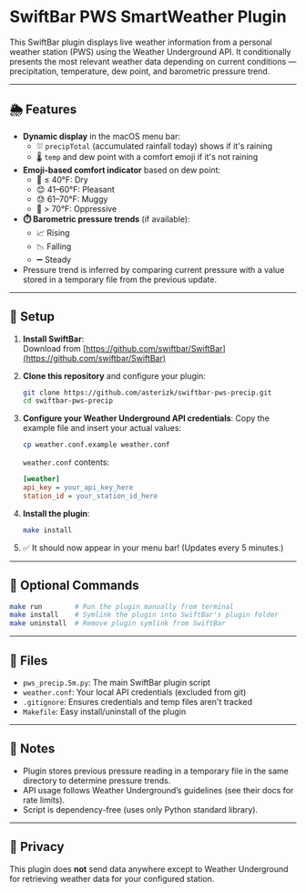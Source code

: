 # SwiftBar PWS SmartWeather Plugin

This SwiftBar plugin displays live weather information from a personal weather station (PWS) using the Weather Underground API. It conditionally presents the most relevant weather data depending on current conditions — precipitation, temperature, dew point, and barometric pressure trend.

---

## 🌦️ Features

- **Dynamic display** in the macOS menu bar:
  - ⛆ `precipTotal` (accumulated rainfall today) shows if it's raining
  - 🌡️ `temp` and dew point with a comfort emoji if it's not raining
- **Emoji-based comfort indicator** based on dew point:
  - 🥶 ≤ 40°F: Dry
  - 😊 41–60°F: Pleasant
  - 😓 61–70°F: Muggy
  - 🥵 > 70°F: Oppressive
- **⏱️ Barometric pressure trends** (if available):
  - 📈 Rising
  - 📉 Falling
  - ➖ Steady
- Pressure trend is inferred by comparing current pressure with a value stored in a temporary file from the previous update.

---

## 🔧 Setup

1. **Install SwiftBar**:  
   Download from [https://github.com/swiftbar/SwiftBar](https://github.com/swiftbar/SwiftBar)

2. **Clone this repository** and configure your plugin:
   ```bash
   git clone https://github.com/asterizk/swiftbar-pws-precip.git
   cd swiftbar-pws-precip
   ```

3. **Configure your Weather Underground API credentials**:
   Copy the example file and insert your actual values:
   ```bash
   cp weather.conf.example weather.conf
   ```

   `weather.conf` contents:
   ```ini
   [weather]
   api_key = your_api_key_here
   station_id = your_station_id_here
   ```

4. **Install the plugin**:
   ```bash
   make install
   ```

5. ✅ It should now appear in your menu bar! (Updates every 5 minutes.)

---

## 🧹 Optional Commands

```bash
make run        # Run the plugin manually from terminal
make install    # Symlink the plugin into SwiftBar's plugin folder
make uninstall  # Remove plugin symlink from SwiftBar
```

---

## 📁 Files

- `pws_precip.5m.py`: The main SwiftBar plugin script
- `weather.conf`: Your local API credentials (excluded from git)
- `.gitignore`: Ensures credentials and temp files aren't tracked
- `Makefile`: Easy install/uninstall of the plugin

---

## 📌 Notes

- Plugin stores previous pressure reading in a temporary file in the same directory to determine pressure trends.
- API usage follows Weather Underground’s guidelines (see their docs for rate limits).
- Script is dependency-free (uses only Python standard library).

---

## 🔐 Privacy

This plugin does **not** send data anywhere except to Weather Underground for retrieving weather data for your configured station.
